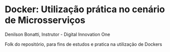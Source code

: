# Docker: Utilização prática no cenário de Microsserviços

Denilson Bonatti, Instrutor - Digital Innovation One

Folk do repositório, para fins de estudos e pratica na utilização de Dockers
